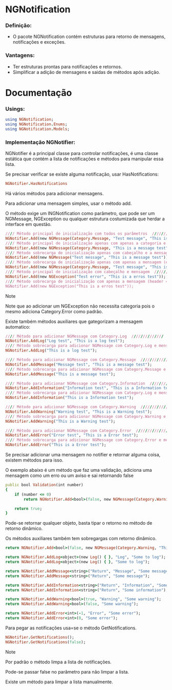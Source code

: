 # NGNotification

### Definição: 
- O pacote NGNotification contém estruturas para retorno de mensagens, notificações e exceções.

### Vantagens: 
- Ter estruturas prontas para notificações e retornos.
- Simplificar a adição de mensagens e saidas de métodos após adição.

# Documentação

### Usings:

```ruby
using NGNotification;
using NGNotification.Enums;
using NGNotification.Models;
```

### Implementação NGNotifier:

NGNotifier é a principal classe para controlar notificações, é uma classe estática que contém a lista de notificações e métodos para manipular essa lista.

Se precisar verificar se existe alguma notificação, usar HasNotifications:
```ruby
NGNotifier.HasNotifications
```

Há vários métodos para adicionar mensagens.

Para adicionar uma mensagem simples, usar o método add.

O método exige um INGNotification como parâmetro, que pode ser um NGMessage, NGException ou qualquer estrutura costumizada que herdar a interface em questão.
```ruby
//// Método principal de inicialização com todos os parâmetros  //////////////
NGNotifier.Add(new NGMessage(Category.Message, "Test message", "This is a message test"));
//// Método principal de inicialização apenas com apenas a categoria e mensagem (envia header = "") //////////////
NGNotifier.Add(new NGMessage(Category.Message, "This is a message test"));
//// Método sobrecarga de inicialização apenas com cabeçalho e a mensagem (envia category = Category.None) //////////////
NGNotifier.Add(new NGMessage("Test message", "This is a message test"));
//// Método sobrecarga de inicialização apenas com apenas a mensagem (envia category = Category.None e header = "") //////////////
NGNotifier.Add(new NGMessage(Category.Message, "Test message", "This is a message test"));
//// Método principal de inicialização com cabeçalho e mensagem  //////////////
NGNotifier.Add(new NGException("Test error", "This is a erros test"));
//// Método sobrecarga de inicialização com apenas a mensagem (header = "")
NGNotifier.Add(new NGException("This is a erros test"));
```
> [!NOTE]
> Note que ao adicionar um NGException não necessita categoria pois o mesmo adiciona Category.Error como padrão.

Existe também métodos auxiliares que gategorizam a mensagem automatico:
```ruby
//// Método para adicionar NGMessage com Category.Log  //////////////
NGNotifier.AddLog("Log test", "This is a log test");
//// Método sobrecarga para adicionar NGMessage com Category.Log e mensagem//////////////
NGNotifier.AddLog("This is a log test");

//// Método para adicionar NGMessage com Category.Message  //////////////
NGNotifier.AddMessage("Message test", "This is a message test");
//// Método sobrecarga para adicionar NGMessage com Category.Message e mensagem//////////////
NGNotifier.AddMessage("This is a message test");

//// Método para adicionar NGMessage com Category.Information  //////////////
NGNotifier.AddInformation("Information test", "This is a Information test");
//// Método sobrecarga para adicionar NGMessage com Category.Log e mensagem//////////////
NGNotifier.AddInformation("This is a Information test");

//// Método para adicionar NGMessage com Category.Warning  //////////////
NGNotifier.AddWarning("Warning test", "This is a Warning test");
//// Método sobrecarga para adicionar NGMessage com Category.Warning e mensagem//////////////
NGNotifier.AddWarning("This is a Warning test");

//// Método para adicionar NGMessage com Category.Error  //////////////
NGNotifier.AddError("Error test", "This is a Error test");
//// Método sobrecarga para adicionar NGMessage com Category.Error e mensagem//////////////
NGNotifier.AddError("This is a Error test");
```

Se precisar adicionar uma mensagem no notifier e retornar alguma coisa, existem métodos para isso.

O exemplo abaixo é um método que faz uma validação, adiciona uma mensagem como um erro ou um aviso e sai retornando false
```ruby
public bool Validation(int number)
{
    if (number <= 0)
        return NGNotifier.Add<bool>(false, new NGMessage(Category.Warning, "The nunber is invalid"));

    return true;
}
```
Pode-se retornar qualquer objeto, basta tipar o retorno no método de retorno dinâmico.

Os métodos auxiliares também tem sobregargas com retorno dinâmico.
```ruby
return NGNotifier.Add<bool>(false, new NGMessage(Category.Warning, "This is invalid"));

return NGNotifier.AddLog<object>(new Log() { }, "Log", "Some to log");
return NGNotifier.AddLog<object>(new Log() { }, "Some to log");

return NGNotifier.AddMessage<string>("Return", "Message", "Some message");
return NGNotifier.AddMessage<string>("Return", "Some message");

return NGNotifier.AddInformation<string>("Return", "Information", "Some information");
return NGNotifier.AddInformation<string>("Return", "Some information");

return NGNotifier.AddWarning<bool>(true, "Warning", "Some warning");
return NGNotifier.AddWarning<bool>(false, "Some warning");

return NGNotifier.AddError<int>(-1, "Error", "Some error");
return NGNotifier.AddError<int>(0, "Some error");
```

Para pegar as notificações usa=se o método GetNotifications.
```ruby
NGNotifier.GetNotifications();
NGNotifier.GetNotifications(false);
```
> [!NOTE]
> Por padrão o método limpa a lista de notificações.
> 
> Pode-se passar false no parâmetro para não limpar a lista.
> 
> Existe um método para limpar a lista manualmente.

